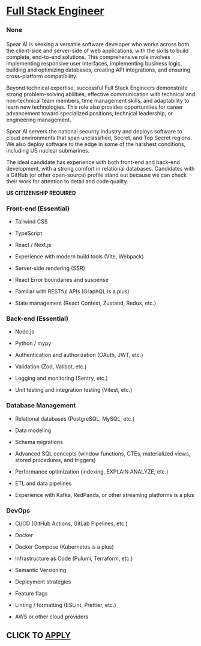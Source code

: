 # [Full Stack Engineer](https://www.remotewlb.com/apply/full-stack-engineer-141370)  
### None  
####  

Spear AI is seeking a versatile software developer who works across both the client-side and server-side of web applications, with the skills to build complete, end-to-end solutions. This comprehensive role involves implementing responsive user interfaces, implementing business logic, building and optimizing databases, creating API integrations, and ensuring cross-platform compatibility.

Beyond technical expertise, successful Full Stack Engineers demonstrate strong problem-solving abilities, effective communication with technical and non-technical team members, time management skills, and adaptability to learn new technologies. This role also provides opportunities for career advancement toward specialized positions, technical leadership, or engineering management.

Spear AI servers the national security industry and deploys software to cloud environments that span unclassified, Secret, and Top Secret regions. We also deploy software to the edge in some of the harshest conditions, including US nuclear submarines.

The ideal candidate has experience with both front-end and back-end development, with a strong comfort in relational databases. Candidates with a GitHub (or other open-source) profile stand out because we can check their work for attention to detail and code quality.

 **US CITIZENSHIP REQUIRED**

### Front-end (Essential)

  * Tailwind CSS

  * TypeScript

  * React / Next.js

  * Experience with modern build tools (Vite, Webpack)

  * Server-side rendering (SSR)

  * React Error boundaries and suspense

  * Familiar with RESTful APIs (GraphQL is a plus)

  * State management (React Context, Zustand, Redux, etc.)

### Back-end (Essential)

  * Node.js

  * Python / mypy

  * Authentication and authorization (OAuth, JWT, etc.)

  * Validation (Zod, Valibot, etc.)

  * Logging and monitoring (Sentry, etc.)

  * Unit testing and integration testing (Vitest, etc.)

### Database Management

  * Relational databases (PostgreSQL, MySQL, etc.)

  * Data modeling

  * Schema migrations

  * Advanced SQL concepts (window functions, CTEs, materialized views, stored procedures, and triggers)

  * Performance optimization (indexing, EXPLAIN ANALYZE, etc.)

  * ETL and data pipelines

  * Experience with Kafka, RedPanda, or other streaming platforms is a plus

### DevOps

  * CI/CD (GitHub Actions, GitLab Pipelines, etc.)

  * Docker

  * Docker Compose (Kubernetes is a plus)

  * Infrastructure as Code (Pulumi, Terraform, etc.)

  * Semantic Versioning

  * Deployment strategies

  * Feature flags

  * Linting / formatting (ESLint, Prettier, etc.)

  * AWS or other cloud providers

  
## CLICK TO [APPLY](https://www.remotewlb.com/apply/full-stack-engineer-141370)

